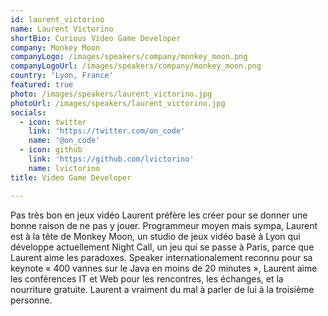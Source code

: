 ```yaml
---
id: laurent_victorino
name: Laurent Victorino
shortBio: Curious Video Game Developer
company: Monkey Moon
companyLogo: /images/speakers/company/monkey_moon.png
companyLogoUrl: /images/speakers/company/monkey_moon.png
country: 'Lyon, France'
featured: true
photo: /images/speakers/laurent_victorino.jpg
photoUrl: /images/speakers/laurent_victorino.jpg
socials:
  - icon: twitter
    link: 'https://twitter.com/on_code'
    name: '@on_code'
  - icon: github
    link: 'https://github.com/lvictorino'
    name: lvictorino
title: Video Game Developer

---
```


Pas très bon en jeux vidéo Laurent préfère les créer pour se donner une bonne raison de ne pas y jouer. Programmeur moyen mais sympa, Laurent est à la tête de Monkey Moon, un studio de jeux vidéo basé à Lyon qui développe actuellement Night Call, un jeu qui se passe à Paris, parce que Laurent aime les paradoxes. Speaker internationalement reconnu pour sa keynote « 400 vannes sur le Java en moins de 20 minutes », Laurent aime les conférences IT et Web pour les rencontres, les échanges, et la nourriture gratuite. Laurent a vraiment du mal à parler de lui à la troisième personne.
